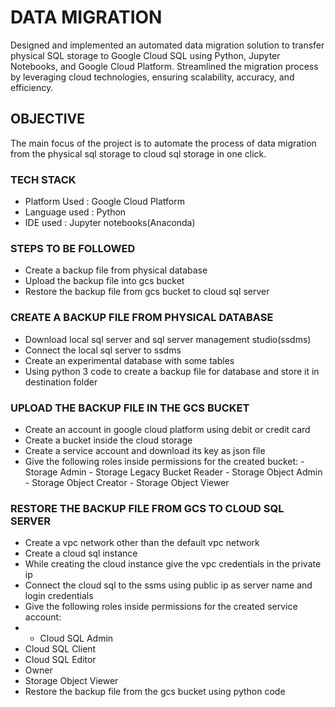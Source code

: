 
# DATA MIGRATION
Designed and implemented an automated data migration solution to transfer physical SQL storage to Google Cloud SQL using Python, Jupyter Notebooks, and Google Cloud Platform. Streamlined the migration process by leveraging cloud technologies, ensuring scalability, accuracy, and efficiency.
## OBJECTIVE
The main focus of the project is to automate the process of data migration from the physical sql storage to cloud sql storage in one click.
### TECH STACK
- Platform Used  : Google Cloud Platform
- Language used  : Python
- IDE used       : Jupyter notebooks(Anaconda)
### STEPS TO BE FOLLOWED
- Create a backup file from physical database
- Upload the backup file into gcs bucket
- Restore the backup file from gcs bucket to cloud sql server 
### CREATE A BACKUP FILE FROM PHYSICAL DATABASE 
- Download local sql server and sql server management studio(ssdms)
- Connect the local sql server to ssdms
- Create an experimental database with some tables
- Using python 3 code to create a backup file for database and store it in destination folder
### UPLOAD THE BACKUP FILE IN THE GCS BUCKET
- Create an account in google cloud platform using debit or credit card
- Create a bucket inside the cloud storage
- Create a service account and download its key as json file
- Give the following roles inside permissions for the created bucket:
                   - Storage Admin
                   - Storage Legacy Bucket Reader
                   - Storage Object Admin
                   - Storage Object Creator
                   - Storage Object Viewer

### RESTORE THE BACKUP FILE FROM GCS TO CLOUD SQL SERVER 
- Create a vpc network other than the default vpc network
- Create a cloud sql instance 
- While creating the cloud instance give the vpc credentials in the private ip
- Connect the cloud sql to the ssms using public ip as server name and login credentials
- Give the following roles inside permissions for the created service account:
- - Cloud SQL Admin
- Cloud SQL Client
- Cloud SQL Editor
- Owner
- Storage Object Viewer
- Restore the backup file from the gcs bucket using python code







